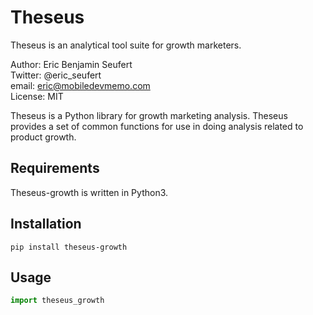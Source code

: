 # Theseus

Theseus is an analytical tool suite for growth marketers.

Author: Eric Benjamin Seufert\
Twitter: @eric_seufert\
email: eric@mobiledevmemo.com\
License: MIT

Theseus is a Python library for growth marketing analysis.
Theseus provides a set of common functions for use in doing analysis related to product growth.

## Requirements

Theseus-growth is written in Python3.

## Installation

```
pip install theseus-growth
```

## Usage

```python
import theseus_growth
```
